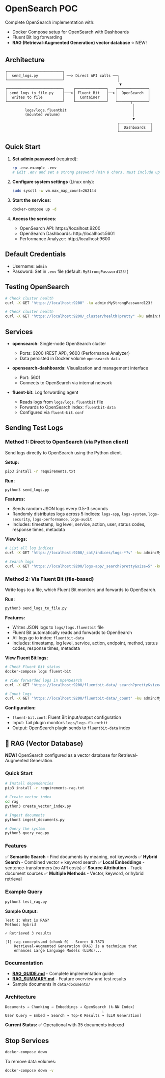 # OpenSearch POC

Complete OpenSearch implementation with:
- Docker Compose setup for OpenSearch with Dashboards
- Fluent Bit log forwarding
- **RAG (Retrieval-Augmented Generation) vector database** ⭐ NEW!

## Architecture

```
┌─────────────────────────┐
│  send_logs.py           │ ──> Direct API calls ──┐
└─────────────────────────┘                        │
                                                    ▼
┌─────────────────────────┐    ┌──────────────┐   ┌──────────────┐
│ send_logs_to_file.py    │───>│ Fluent Bit   │──>│  OpenSearch  │
│  writes to file         │    │  Container   │   │              │
└─────────────────────────┘    └──────────────┘   └──────┬───────┘
                                                          │
         logs/logs.fluentbit                              │
         (mounted volume)                                 │
                                                          ▼
                                                   ┌──────────────┐
                                                   │  Dashboards  │
                                                   └──────────────┘
```

## Quick Start

1. **Set admin password** (required):
   ```bash
   cp .env.example .env
   # Edit .env and set a strong password (min 8 chars, must include uppercase, lowercase, number, special char)
   ```

2. **Configure system settings** (Linux only):
   ```bash
   sudo sysctl -w vm.max_map_count=262144
   ```

3. **Start the services**:
   ```bash
   docker-compose up -d
   ```

4. **Access the services**:
   - OpenSearch API: https://localhost:9200
   - OpenSearch Dashboards: http://localhost:5601
   - Performance Analyzer: http://localhost:9600

## Default Credentials

- Username: `admin`
- Password: Set in `.env` file (default: `MyStrongPassword123!`)

## Testing OpenSearch

```bash
# Check cluster health
curl -X GET "https://localhost:9200" -ku admin:MyStrongPassword123!

# Check cluster health
curl -X GET "https://localhost:9200/_cluster/health?pretty" -ku admin:MyStrongPassword123!
```

## Services

- **opensearch**: Single-node OpenSearch cluster
  - Ports: 9200 (REST API), 9600 (Performance Analyzer)
  - Data persisted in Docker volume `opensearch-data`

- **opensearch-dashboards**: Visualization and management interface
  - Port: 5601
  - Connects to OpenSearch via internal network

- **fluent-bit**: Log forwarding agent
  - Reads logs from `logs/logs.fluentbit` file
  - Forwards to OpenSearch index: `fluentbit-data`
  - Configured via `fluent-bit.conf`

## Sending Test Logs

### Method 1: Direct to OpenSearch (via Python client)

Send logs directly to OpenSearch using the Python client.

**Setup:**
```bash
pip3 install -r requirements.txt
```

**Run:**
```bash
python3 send_logs.py
```

**Features:**
- Sends random JSON logs every 0.5-3 seconds
- Randomly distributes logs across 5 indices: `logs-app`, `logs-system`, `logs-security`, `logs-performance`, `logs-audit`
- Includes: timestamp, log level, service, action, user, status codes, response times, metadata

**View logs:**
```bash
# List all log indices
curl -X GET "https://localhost:9200/_cat/indices/logs-*?v" -ku admin:MyStrongPassword123!

# Search logs
curl -X GET "https://localhost:9200/logs-app/_search?pretty&size=5" -ku admin:MyStrongPassword123!
```

### Method 2: Via Fluent Bit (file-based)

Write logs to a file, which Fluent Bit monitors and forwards to OpenSearch.

**Run:**
```bash
python3 send_logs_to_file.py
```

**Features:**
- Writes JSON logs to `logs/logs.fluentbit` file
- Fluent Bit automatically reads and forwards to OpenSearch
- All logs go to index: `fluentbit-data`
- Includes: timestamp, log level, service, action, endpoint, method, status codes, response times, metadata

**View Fluent Bit logs:**
```bash
# Check Fluent Bit status
docker-compose logs fluent-bit

# View forwarded logs in OpenSearch
curl -X GET "https://localhost:9200/fluentbit-data/_search?pretty&size=5" -ku admin:MyStrongPassword123!

# Count logs
curl -X GET "https://localhost:9200/fluentbit-data/_count" -ku admin:MyStrongPassword123!
```

**Configuration:**
- `fluent-bit.conf`: Fluent Bit input/output configuration
- Input: Tail plugin monitors `logs/logs.fluentbit`
- Output: OpenSearch plugin sends to `fluentbit-data` index

## 🤖 RAG (Vector Database)

**NEW!** OpenSearch configured as a vector database for Retrieval-Augmented Generation.

### Quick Start

```bash
# Install dependencies
pip3 install -r requirements-rag.txt

# Create vector index
cd rag
python3 create_vector_index.py

# Ingest documents
python3 ingest_documents.py

# Query the system
python3 query_rag.py
```

### Features

✅ **Semantic Search** - Find documents by meaning, not keywords
✅ **Hybrid Search** - Combined vector + keyword search
✅ **Local Embeddings** - sentence-transformers (no API costs)
✅ **Source Attribution** - Track document sources
✅ **Multiple Methods** - Vector, keyword, or hybrid retrieval

### Example Query

```bash
python3 test_rag.py
```

**Sample Output:**
```
Test 1: What is RAG?
Method: hybrid

✓ Retrieved 3 results

[1] rag-concepts.md (chunk 0) - Score: 0.7873
    Retrieval-Augmented Generation (RAG) is a technique that
    enhances Large Language Models (LLMs)...
```

### Documentation

- **[RAG_GUIDE.md](RAG_GUIDE.md)** - Complete implementation guide
- **[RAG_SUMMARY.md](RAG_SUMMARY.md)** - Feature overview and test results
- Sample documents in `data/documents/`

### Architecture

```
Documents → Chunking → Embeddings → OpenSearch (k-NN Index)
                                            ↓
User Query → Embed → Search → Top-K Results → [LLM Generation]
```

**Current Status:** ✅ Operational with 35 documents indexed

## Stop Services

```bash
docker-compose down
```

To remove data volumes:
```bash
docker-compose down -v
```
